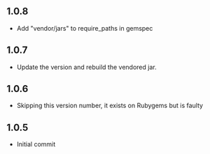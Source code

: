 ## 1.0.8
 - Add "vendor/jars" to require_paths in gemspec
 
## 1.0.7
 - Update the version and rebuild the vendored jar.

## 1.0.6
 - Skipping this version number, it exists on Rubygems but is faulty

## 1.0.5
 - Initial commit
